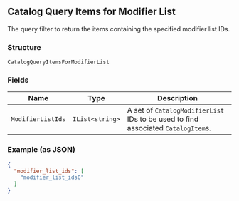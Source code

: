 ## Catalog Query Items for Modifier List

The query filter to return the items containing the specified modifier list IDs.

### Structure

`CatalogQueryItemsForModifierList`

### Fields

| Name | Type | Description |
|  --- | --- | --- |
| `ModifierListIds` | `IList<string>` | A set of `CatalogModifierList` IDs to be used to find associated `CatalogItem`s. |

### Example (as JSON)

```json
{
  "modifier_list_ids": [
    "modifier_list_ids0"
  ]
}
```

